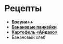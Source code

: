 # Рецепты

- [**Брауни++**](brownie.md) 
- [**Банановые панкейки**](bananovie-pankejki.md)
- [**Картофель «Айдахо»**](kartofel_aydaho.md)
- Банановый хлеб
